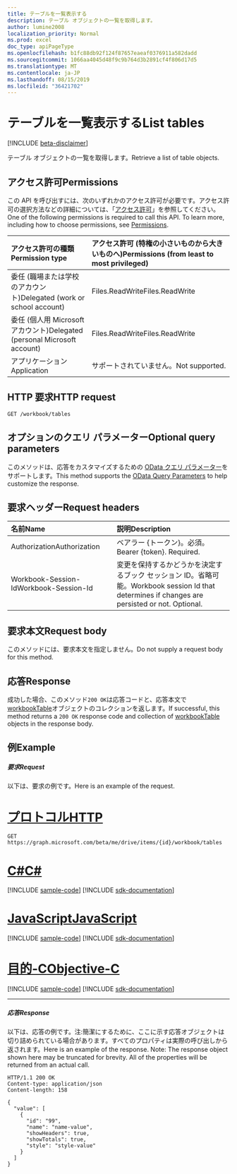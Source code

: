 ```yaml
---
title: テーブルを一覧表示する
description: テーブル オブジェクトの一覧を取得します。
author: lumine2008
localization_priority: Normal
ms.prod: excel
doc_type: apiPageType
ms.openlocfilehash: b1fc88db92f124f87657eaeaf0376911a582dadd
ms.sourcegitcommit: 1066aa4045d48f9c9b764d3b2891cf4f806d17d5
ms.translationtype: MT
ms.contentlocale: ja-JP
ms.lasthandoff: 08/15/2019
ms.locfileid: "36421702"
---
```

# <a name="list-tables"></a><span data-ttu-id="c7caf-103">テーブルを一覧表示する</span><span class="sxs-lookup"><span data-stu-id="c7caf-103">List tables</span></span>

[!INCLUDE [beta-disclaimer](../../includes/beta-disclaimer.md)]

<span data-ttu-id="c7caf-104">テーブル オブジェクトの一覧を取得します。</span><span class="sxs-lookup"><span data-stu-id="c7caf-104">Retrieve a list of table objects.</span></span>
## <a name="permissions"></a><span data-ttu-id="c7caf-105">アクセス許可</span><span class="sxs-lookup"><span data-stu-id="c7caf-105">Permissions</span></span>
<span data-ttu-id="c7caf-p101">この API を呼び出すには、次のいずれかのアクセス許可が必要です。アクセス許可の選択方法などの詳細については、「[アクセス許可](/graph/permissions-reference)」を参照してください。</span><span class="sxs-lookup"><span data-stu-id="c7caf-p101">One of the following permissions is required to call this API. To learn more, including how to choose permissions, see [Permissions](/graph/permissions-reference).</span></span>

|<span data-ttu-id="c7caf-108">アクセス許可の種類</span><span class="sxs-lookup"><span data-stu-id="c7caf-108">Permission type</span></span>      | <span data-ttu-id="c7caf-109">アクセス許可 (特権の小さいものから大きいものへ)</span><span class="sxs-lookup"><span data-stu-id="c7caf-109">Permissions (from least to most privileged)</span></span>              |
|:--------------------|:---------------------------------------------------------|
|<span data-ttu-id="c7caf-110">委任 (職場または学校のアカウント)</span><span class="sxs-lookup"><span data-stu-id="c7caf-110">Delegated (work or school account)</span></span> | <span data-ttu-id="c7caf-111">Files.ReadWrite</span><span class="sxs-lookup"><span data-stu-id="c7caf-111">Files.ReadWrite</span></span>    |
|<span data-ttu-id="c7caf-112">委任 (個人用 Microsoft アカウント)</span><span class="sxs-lookup"><span data-stu-id="c7caf-112">Delegated (personal Microsoft account)</span></span> | <span data-ttu-id="c7caf-113">Files.ReadWrite</span><span class="sxs-lookup"><span data-stu-id="c7caf-113">Files.ReadWrite</span></span>    |
|<span data-ttu-id="c7caf-114">アプリケーション</span><span class="sxs-lookup"><span data-stu-id="c7caf-114">Application</span></span> | <span data-ttu-id="c7caf-115">サポートされていません。</span><span class="sxs-lookup"><span data-stu-id="c7caf-115">Not supported.</span></span> |

## <a name="http-request"></a><span data-ttu-id="c7caf-116">HTTP 要求</span><span class="sxs-lookup"><span data-stu-id="c7caf-116">HTTP request</span></span>
<!-- { "blockType": "ignored" } -->
```http
GET /workbook/tables
```
## <a name="optional-query-parameters"></a><span data-ttu-id="c7caf-117">オプションのクエリ パラメーター</span><span class="sxs-lookup"><span data-stu-id="c7caf-117">Optional query parameters</span></span>
<span data-ttu-id="c7caf-118">このメソッドは、応答をカスタマイズするための [OData クエリ パラメーター](https://developer.microsoft.com/graph/docs/concepts/query_parameters)をサポートします。</span><span class="sxs-lookup"><span data-stu-id="c7caf-118">This method supports the [OData Query Parameters](https://developer.microsoft.com/graph/docs/concepts/query_parameters) to help customize the response.</span></span>

## <a name="request-headers"></a><span data-ttu-id="c7caf-119">要求ヘッダー</span><span class="sxs-lookup"><span data-stu-id="c7caf-119">Request headers</span></span>
| <span data-ttu-id="c7caf-120">名前</span><span class="sxs-lookup"><span data-stu-id="c7caf-120">Name</span></span>      |<span data-ttu-id="c7caf-121">説明</span><span class="sxs-lookup"><span data-stu-id="c7caf-121">Description</span></span>|
|:----------|:----------|
| <span data-ttu-id="c7caf-122">Authorization</span><span class="sxs-lookup"><span data-stu-id="c7caf-122">Authorization</span></span>  | <span data-ttu-id="c7caf-p102">ベアラー {トークン}。必須。</span><span class="sxs-lookup"><span data-stu-id="c7caf-p102">Bearer {token}. Required.</span></span> |
| <span data-ttu-id="c7caf-125">Workbook-Session-Id</span><span class="sxs-lookup"><span data-stu-id="c7caf-125">Workbook-Session-Id</span></span>  | <span data-ttu-id="c7caf-p103">変更を保持するかどうかを決定するブック セッション ID。省略可能。</span><span class="sxs-lookup"><span data-stu-id="c7caf-p103">Workbook session Id that determines if changes are persisted or not. Optional.</span></span>|

## <a name="request-body"></a><span data-ttu-id="c7caf-128">要求本文</span><span class="sxs-lookup"><span data-stu-id="c7caf-128">Request body</span></span>
<span data-ttu-id="c7caf-129">このメソッドには、要求本文を指定しません。</span><span class="sxs-lookup"><span data-stu-id="c7caf-129">Do not supply a request body for this method.</span></span>

## <a name="response"></a><span data-ttu-id="c7caf-130">応答</span><span class="sxs-lookup"><span data-stu-id="c7caf-130">Response</span></span>

<span data-ttu-id="c7caf-131">成功した場合、このメソッド`200 OK`は応答コードと、応答本文で[workbookTable](../resources/workbooktable.md)オブジェクトのコレクションを返します。</span><span class="sxs-lookup"><span data-stu-id="c7caf-131">If successful, this method returns a `200 OK` response code and collection of [workbookTable](../resources/workbooktable.md) objects in the response body.</span></span>
## <a name="example"></a><span data-ttu-id="c7caf-132">例</span><span class="sxs-lookup"><span data-stu-id="c7caf-132">Example</span></span>
##### <a name="request"></a><span data-ttu-id="c7caf-133">要求</span><span class="sxs-lookup"><span data-stu-id="c7caf-133">Request</span></span>
<span data-ttu-id="c7caf-134">以下は、要求の例です。</span><span class="sxs-lookup"><span data-stu-id="c7caf-134">Here is an example of the request.</span></span>

# <a name="httptabhttp"></a>[<span data-ttu-id="c7caf-135">プロトコル</span><span class="sxs-lookup"><span data-stu-id="c7caf-135">HTTP</span></span>](#tab/http)
<!-- {
  "blockType": "request",
  "name": "get_tables"
}-->
```http
GET https://graph.microsoft.com/beta/me/drive/items/{id}/workbook/tables
```
# <a name="ctabcsharp"></a>[<span data-ttu-id="c7caf-136">C#</span><span class="sxs-lookup"><span data-stu-id="c7caf-136">C#</span></span>](#tab/csharp)
[!INCLUDE [sample-code](../includes/snippets/csharp/get-tables-csharp-snippets.md)]
[!INCLUDE [sdk-documentation](../includes/snippets/snippets-sdk-documentation-link.md)]

# <a name="javascripttabjavascript"></a>[<span data-ttu-id="c7caf-137">JavaScript</span><span class="sxs-lookup"><span data-stu-id="c7caf-137">JavaScript</span></span>](#tab/javascript)
[!INCLUDE [sample-code](../includes/snippets/javascript/get-tables-javascript-snippets.md)]
[!INCLUDE [sdk-documentation](../includes/snippets/snippets-sdk-documentation-link.md)]

# <a name="objective-ctabobjc"></a>[<span data-ttu-id="c7caf-138">目的-C</span><span class="sxs-lookup"><span data-stu-id="c7caf-138">Objective-C</span></span>](#tab/objc)
[!INCLUDE [sample-code](../includes/snippets/objc/get-tables-objc-snippets.md)]
[!INCLUDE [sdk-documentation](../includes/snippets/snippets-sdk-documentation-link.md)]

---

##### <a name="response"></a><span data-ttu-id="c7caf-139">応答</span><span class="sxs-lookup"><span data-stu-id="c7caf-139">Response</span></span>
<span data-ttu-id="c7caf-p104">以下は、応答の例です。注:簡潔にするために、ここに示す応答オブジェクトは切り詰められている場合があります。すべてのプロパティは実際の呼び出しから返されます。</span><span class="sxs-lookup"><span data-stu-id="c7caf-p104">Here is an example of the response. Note: The response object shown here may be truncated for brevity. All of the properties will be returned from an actual call.</span></span>
<!-- {
  "blockType": "response",
  "truncated": true,
  "@odata.type": "microsoft.graph.workbookTable",
  "isCollection": true
} -->
```http
HTTP/1.1 200 OK
Content-type: application/json
Content-length: 158

{
  "value": [
    {
      "id": "99",
      "name": "name-value",
      "showHeaders": true,
      "showTotals": true,
      "style": "style-value"
    }
  ]
}
```

<!-- uuid: 8fcb5dbc-d5aa-4681-8e31-b001d5168d79
2015-10-25 14:57:30 UTC -->
<!--
{
  "type": "#page.annotation",
  "description": "List tables",
  "keywords": "",
  "section": "documentation",
  "tocPath": "",
  "suppressions": [
  ]
}
-->
